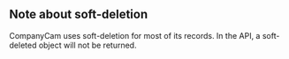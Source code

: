 ## Note about soft-deletion

CompanyCam uses soft-deletion for most of its records. In the API, a soft-deleted object will not be returned.

